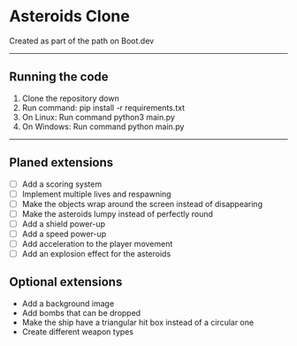 # Asteroids Clone
Created as part of the path on Boot.dev

---

## Running the code
1. Clone the repository down
2. Run command: pip install -r requirements.txt
3. On Linux: Run command python3 main.py
4. On Windows: Run command python main.py
---

## Planed extensions

- [ ] Add a scoring system
- [ ] Implement multiple lives and respawning
- [ ] Make the objects wrap around the screen instead of disappearing
- [ ] Make the asteroids lumpy instead of perfectly round
- [ ] Add a shield power-up
- [ ] Add a speed power-up
- [ ] Add acceleration to the player movement
- [ ] Add an explosion effect for the asteroids

## Optional extensions

- Add a background image
- Add bombs that can be dropped
- Make the ship have a triangular hit box instead of a circular one
- Create different weapon types